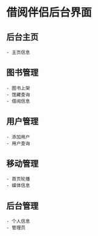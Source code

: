 # 借阅伴侣后台界面

## 后台主页
	- 主页信息
	
## 图书管理
	- 图书上架
	- 馆藏查询
	- 借阅信息
	
## 用户管理
	- 添加用户
	- 用户查询
	
## 移动管理
	- 首页轮播
	- 媒体信息
	
## 后台管理
	- 个人信息
	- 管理员
